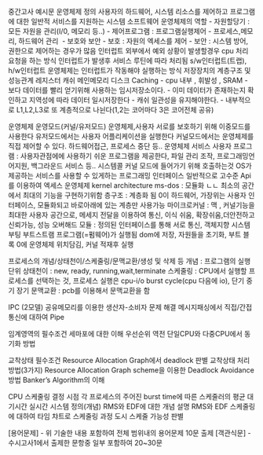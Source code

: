 중간고사 예시문
운영체제 정의
	사용자의 하드웨어, 시스템 리소스를 제어하고 프로그램에 대한 일반적 서비스를 지원하는 시스템 소프트웨어
운영체제의 역할
	- 자원할당기 : 모든 자원을 관리(I/0, 메모리 등..)
	- 제어프로그램 : 프로그램실행제어
	- 프로세스,메모리, 하드웨어 관리 
	- 보호와 보안
	    - 보호 : 자원의 엑세스를 제어
	    - 보안 : 시스템 방어, 권한으로 제어하는 경우가 많음
인터럽트
	외부에서 예외 상황이 발생할경우 cpu 처리 요청을 하는 방식
	인터럽트가 발생후 서비스 루틴에 따라 처리됨
	s/w인터럽트(트랩), h/w인터럽트
	운영체제는 인터럽트가 작동해야 실행하는 방식
저장장치의 계층구조 및 성능관계
	레지스터 캐쉬 메인메모리 디스크
Caching
	- cpu 내부 , 휘발성 , SRAM
	- 보다 데이터를 빨리 얻기위해 사용하는 임시저장소이다.
	- 이미 데이터가 존재하는지 확인하고 지역성에 따라 데이터 일시저장한다
	- 캐쉬 일관성을 유지해야한다.
	- 내부적으로 L1,L2,L3로 또 계층적으로 나뉜다(1,2는 코어마다 3은 코어전체 공유)

운영체제 운영모드(커널/유저모드)
	운영체제,사용자 서로를 보호하기 위해 이중모드를 사용한다
	유저모드에서는 사용자 어플리케이션을 실행한다
	커널모드에서는 운영체제를 직접 제어할 수 있다.  하드웨어접근, 프로세스 중단 등..
운영체제 서비스 
	사용자 프로그램 : 사용자관점에에 사용하기 쉬운 프로그램을 제공한다, 파일 관리 조작, 프로그래밍언어지원, 백그라운드 서비스 등..
시스템콜
	커널 모드에 들어가기 위해 호출하는것
	OS가 제공하는 서비스를 사용할 수 있게하는 프로그래밍 인터페이스
	일반적으로 고수준 Api를 이용하여 엑세스
운영체제 kernel architecture 
	ms-dos : 모듈화 ㄴㄴ 최소의 공간에서 최대의 기능을 구현하기위함
	층구조 : 계층화 됨 0이 하드웨어, 가장위는 사용자 인터페이스, 모듈화되고 바로아래에 있는 계층만 사용가능
	마이크로커널 : 맥 , 커널기능을 최대한 사용자 공간으로, 메세지 전달을 이용하여 통신, 이식 쉬움, 확장쉬움,더안전하고 신뢰가능, 성능 오버해드
	모듈 : 정의된 인터페이스를 통해 서로 통신, 객체지향
시스템 부팅
	부트스트램 프로그램(=펌웨어)가 실행됨
	dom에 저장, 자원들을 초기화, 부트 블록 0에 운영체제 위치담김, 커널 적재후 실행

프로세스의 개념/상태천이/스케줄링/문맥교환/생성 및 삭제 등 
	개념 : 프로그램의 실행 단위
	상태천이 : new, ready, running,wait,terminate
	 스케줄링 : CPU에서 실행할 프로세스를 선택하는 것, 프로세스 실행은 cpu-i/o burst cycle(cpu 다음에 io), 단기 중기 장기
	문맥교환 : pcb를 이용해서 문맥교환을 함
	
	
	
IPC (2모델)
공유메모리를 이용한 생산자-소비자 문제 해결
메시지패싱에서 직접/간접 통신에 대하여
Pipe

임계영역의 필수조건
세마포에 대한 이해
우선순위 역전
단일CPU와 다중CPU에서 동기화 방법

교착상태 필수조건
Resource Allocation Graph에서 deadlock 판별
교착상태 처리 방법(3가지)
Resource Allocation Graph scheme을 이용한 Deadlock Avoidance 방법 Banker’s Algorithm의 이해

CPU 스케줄링 결정 시점
각 프로세스의 주어진 burst time에 따른 스케줄러의 평균 대기시간
실시간 시스템 정의(개념)
RMS와 EDF에 대한 개념 설명
RMS와 EDF 스케줄링에 대하여 타임 챠트로 스케줄링 과정 도시 스케줄 가능성 판별


[용어문제] - 위 기술한 내용 포함하여 전체 범위내의 용어문제 10문 출제 [객관식문] - 수시고사1에서 출제한 문항중 일부 포함하여 20~30문
